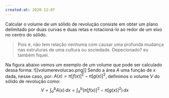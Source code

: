 ```yaml
---
created-at: 2020-12-07
---
```

Calcular o volume de um sólido de revolução consiste em obter um plano delimitado por duas curvas e duas retas e rotacioná-lo ao redor de um eixo no centro do sólido.
>Pois é, não tem relação nenhuma com causar uma profunda mudança nas estruturas de uma cultura ou sociedade. Depecionado? eu também fiquei.

Na figura abaixo vemos um exemplo de um volume que pode ser calculado dessa forma:
![[volumerevolucao.png]]
Sendo a área $A$ uma função de $x$ dada, nesse caso, por: $A(x)=\pi[f(x)]^2-\pi[g(x)]^2$, definimos o volume $V$ do sólido de revolução como:
$$
  V=\int_a^b{A(x)}\,dx=\int_a^b{(\pi[f(x)]^2-\pi[g(x)]^2)}\,dx
$$